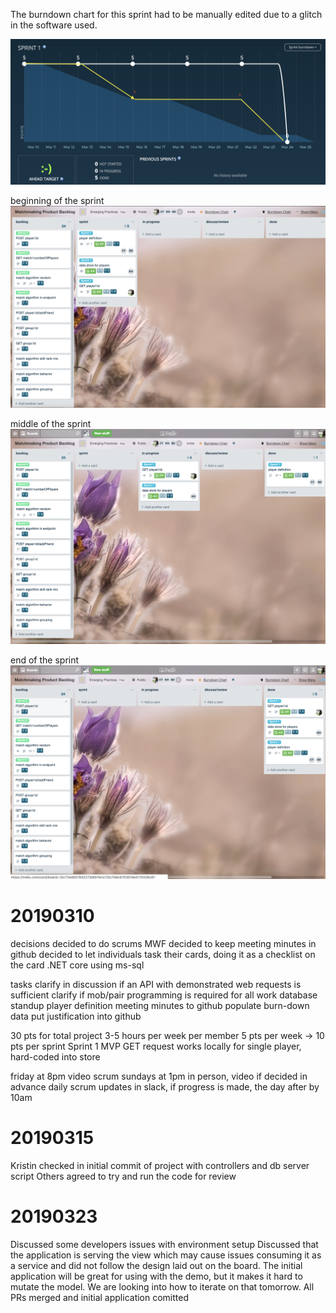 The burndown chart for this sprint had to be manually edited due to a glitch in the software used.

![Burndown](burndown.png)

beginning of the sprint
![middle](board1.png)

middle of the sprint
![middle](board2.png)

end of the sprint
![end](board3.png)

# 20190310
decisions
decided to do scrums MWF
decided to keep meeting minutes in github
decided to let individuals task their cards, doing it as a checklist on the card
.NET core using ms-sql

tasks
clarify in discussion if an API with demonstrated web requests is sufficient
clarify if mob/pair programming is required for all work
database standup
player definition
meeting minutes to github
populate burn-down data
put justification into github

30 pts for total project
3-5 hours per week per member
5 pts per week -> 10 pts per sprint
Sprint 1 MVP
GET request works locally for single player, hard-coded into store

friday at 8pm video scrum 
sundays at 1pm in person, video if decided in advance
daily scrum updates in slack, if progress is made, the day after by 10am

# 20190315
Kristin checked in initial commit of project with controllers and db server script
Others agreed to try and run the code for review

# 20190323
Discussed some developers issues with environment setup
Discussed that the application is serving the view which may cause issues consuming it as a service and did not follow the design laid out on the board.
The initial application will be great for using with the demo, but it makes it hard to mutate the model. We are looking into how to iterate on that tomorrow.
All PRs merged and initial application comitted
